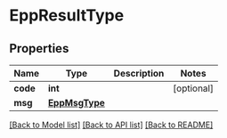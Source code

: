 # EppResultType

## Properties
Name | Type | Description | Notes
------------ | ------------- | ------------- | -------------
**code** | **int** |  | [optional] 
**msg** | [**EppMsgType**](EppMsgType.md) |  | 

[[Back to Model list]](../README.md#documentation-for-models) [[Back to API list]](../README.md#documentation-for-api-endpoints) [[Back to README]](../README.md)

